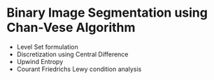 # Binary Image Segmentation using Chan-Vese Algorithm
- Level Set formulation
- Discretization using Central Difference
- Upwind Entropy
- Courant Friedrichs Lewy condition analysis

